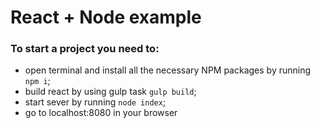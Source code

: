 # React + Node example

### To start a project you need to:
* open terminal and install all the necessary NPM packages by running ``npm i``;
* build react by using gulp task ``gulp build``;
* start sever by running ``node index``;
* go to localhost:8080 in your browser
